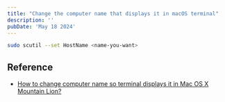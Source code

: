 ```yaml
---
title: "Change the computer name that displays it in macOS terminal"
description: ''
pubDate: 'May 18 2024'
---
```


```sh
sudo scutil --set HostName <name-you-want>
```

## Reference
- [How to change computer name so terminal displays it in Mac OS X Mountain Lion?](https://apple.stackexchange.com/questions/66611/how-to-change-computer-name-so-terminal-displays-it-in-mac-os-x-mountain-lion)